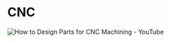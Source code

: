 # CNC

![How to Design Parts for CNC Machining - YouTube](https://youtu.be/qx_qqVmjCc0?si=Ot9tbXQ7NvlIFuv-)